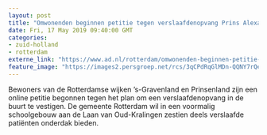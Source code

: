 ```yaml
---
layout: post
title: "Omwonenden beginnen petitie tegen verslaafdenopvang Prins Alexander"
date: Fri, 17 May 2019 09:40:00 GMT
categories: 
- zuid-holland 
- rotterdam 
externe_link: "https://www.ad.nl/rotterdam/omwonenden-beginnen-petitie-tegen-verslaafdenopvang-prins-alexander~ab5cd29c/"
feature_image: "https://images2.persgroep.net/rcs/3qCPdRqGlMDn-QQNY7rQeA9RU4w/diocontent/148455029/_fitwidth/400/?appId=21791a8992982cd8da851550a453bd7f&quality=0.7"
---
```


Bewoners van de Rotterdamse wijken ’s-Gravenland en Prinsenland zijn een online petitie begonnen tegen het plan om een verslaafdenopvang in de buurt te vestigen. De gemeente Rotterdam wil in een voormalig schoolgebouw aan de Laan van Oud-Kralingen zestien deels verslaafde patiënten onderdak bieden.

